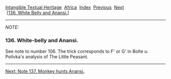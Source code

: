 [Intangible Textual Heritage](../../index)  [Africa](../index) 
[Index](index)  [Previous](jas135n)  [Next](jas137n)   
 \[[136. White Belly and Anansi.](jas136)\]

------------------------------------------------------------------------

*NOTE:* 

### 136. White-belly and Anansi.

See note to number 106. The trick corresponds to F' or G' in Bolte u.
Polívka's analysis of The Little Peasant.

------------------------------------------------------------------------

[Next: Note 137. Monkey hunts Anansi.](jas137n)
